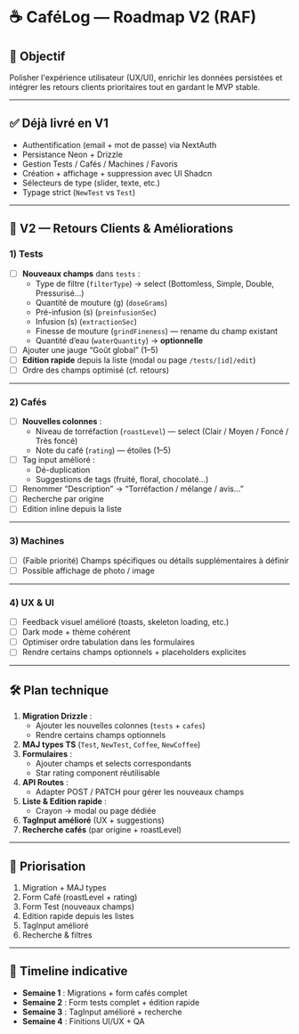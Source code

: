 # ☕ CaféLog — Roadmap V2 (RAF)

## 🎯 Objectif
Polisher l'expérience utilisateur (UX/UI), enrichir les données persistées et intégrer les retours clients prioritaires tout en gardant le MVP stable.

---

## ✅ Déjà livré en V1
- Authentification (email + mot de passe) via NextAuth
- Persistance Neon + Drizzle
- Gestion Tests / Cafés / Machines / Favoris
- Création + affichage + suppression avec UI Shadcn
- Sélecteurs de type (slider, texte, etc.)
- Typage strict (`NewTest` vs `Test`)

---

## 📌 V2 — Retours Clients & Améliorations

### 1) **Tests**
- [ ] **Nouveaux champs** dans `tests` :
    - Type de filtre (`filterType`) → select (Bottomless, Simple, Double, Pressurisé…)
    - Quantité de mouture (g) (`doseGrams`)
    - Pré-infusion (s) (`preinfusionSec`)
    - Infusion (s) (`extractionSec`)
    - Finesse de mouture (`grindFineness`) — rename du champ existant
    - Quantité d’eau (`waterQuantity`) → **optionnelle**
- [ ] Ajouter une jauge “Goût global” (1–5)
- [ ] **Edition rapide** depuis la liste (modal ou page `/tests/[id]/edit`)
- [ ] Ordre des champs optimisé (cf. retours)

---

### 2) **Cafés**
- [ ] **Nouvelles colonnes** :
    - Niveau de torréfaction (`roastLevel`) — select (Clair / Moyen / Foncé / Très foncé)
    - Note du café (`rating`) — étoiles (1–5)
- [ ] Tag input amélioré :
    - Dé-duplication
    - Suggestions de tags (fruité, floral, chocolaté…)
- [ ] Renommer “Description” → “Torréfaction / mélange / avis…”
- [ ] Recherche par origine
- [ ] Edition inline depuis la liste

---

### 3) **Machines**
- [ ] (Faible priorité) Champs spécifiques ou détails supplémentaires à définir
- [ ] Possible affichage de photo / image

---

### 4) **UX & UI**
- [ ] Feedback visuel amélioré (toasts, skeleton loading, etc.)
- [ ] Dark mode + thème cohérent
- [ ] Optimiser ordre tabulation dans les formulaires
- [ ] Rendre certains champs optionnels + placeholders explicites

---

## 🛠 Plan technique
1. **Migration Drizzle** :
    - Ajouter les nouvelles colonnes (`tests` + `cafes`)
    - Rendre certains champs optionnels
2. **MAJ types TS** (`Test`, `NewTest`, `Coffee`, `NewCoffee`)
3. **Formulaires** :
    - Ajouter champs et selects correspondants
    - Star rating component réutilisable
4. **API Routes** :
    - Adapter POST / PATCH pour gérer les nouveaux champs
5. **Liste & Edition rapide** :
    - Crayon → modal ou page dédiée
6. **TagInput amélioré** (UX + suggestions)
7. **Recherche cafés** (par origine + roastLevel)

---

## 🚀 Priorisation
1. Migration + MAJ types
2. Form Café (roastLevel + rating)
3. Form Test (nouveaux champs)
4. Edition rapide depuis les listes
5. TagInput amélioré
6. Recherche & filtres

---

## 📅 Timeline indicative
- **Semaine 1** : Migrations + form cafés complet
- **Semaine 2** : Form tests complet + édition rapide
- **Semaine 3** : TagInput amélioré + recherche
- **Semaine 4** : Finitions UI/UX + QA
